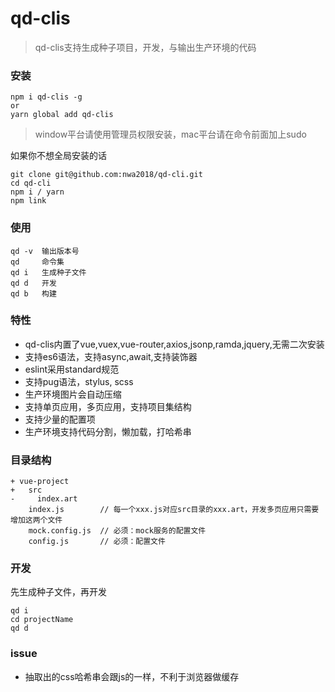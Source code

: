 # qd-clis

> qd-clis支持生成种子项目，开发，与输出生产环境的代码

### 安装
```
npm i qd-clis -g
or
yarn global add qd-clis
```
> window平台请使用管理员权限安装，mac平台请在命令前面加上sudo

如果你不想全局安装的话
```
git clone git@github.com:nwa2018/qd-cli.git
cd qd-cli
npm i / yarn
npm link
```
### 使用
```
qd -v  输出版本号
qd     命令集
qd i   生成种子文件
qd d   开发
qd b   构建
```
### 特性
- qd-clis内置了vue,vuex,vue-router,axios,jsonp,ramda,jquery,无需二次安装
- 支持es6语法，支持async,await,支持装饰器
- eslint采用standard规范
- 支持pug语法，stylus, scss
- 生产环境图片会自动压缩
- 支持单页应用，多页应用，支持项目集结构
- 支持少量的配置项
- 生产环境支持代码分割，懒加载，打哈希串

### 目录结构
```
+ vue-project
+   src
-     index.art
    index.js        // 每一个xxx.js对应src目录的xxx.art，开发多页应用只需要增加这两个文件
    mock.config.js  // 必须：mock服务的配置文件
    config.js       // 必须：配置文件
```

### 开发
先生成种子文件，再开发
```
qd i
cd projectName
qd d
```

### issue
- 抽取出的css哈希串会跟js的一样，不利于浏览器做缓存
